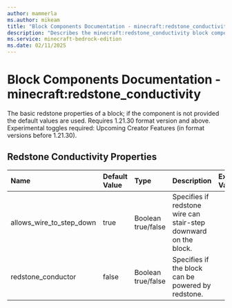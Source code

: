 ```yaml
---
author: mammerla
ms.author: mikeam
title: "Block Components Documentation - minecraft:redstone_conductivity"
description: "Describes the minecraft:redstone_conductivity block component"
ms.service: minecraft-bedrock-edition
ms.date: 02/11/2025 
---
```


# Block Components Documentation - minecraft:redstone_conductivity

The basic redstone properties of a block; if the component is not provided the default values are used. Requires 1.21.30 format version and above.
Experimental toggles required: Upcoming Creator Features (in format versions before 1.21.30).


## Redstone Conductivity Properties

|Name       |Default Value |Type |Description |Example Values |
|:----------|:-------------|:----|:-----------|:------------- |
| allows_wire_to_step_down | true | Boolean true/false | Specifies if redstone wire can stair-step downward on the block. |  | 
| redstone_conductor | false | Boolean true/false | Specifies if the block can be powered by redstone. |  | 